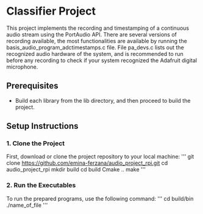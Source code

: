 # Classifier Project

This project implements the recording and timestamping of a continuous audio stream using the PortAudio API. 
There are several versions of recording available, the most functionalities are available by running the basis_audio_program_adctimestamps.c file. 
File pa_devs.c lists out the recognized audio hardware of the system, and is recommended to run before any recording to check if your system recognized the Adafruit digital microphone. 

## Prerequisites

- Build each library from the lib directory, and then proceed to build the project. 

## Setup Instructions

### 1. Clone the Project

First, download or clone the project repository to your local machine:
'''
git clone https://github.com/emina-ferzana/audio_project_rpi.git
cd audio_project_rpi
mkdir build
cd build
Cmake ..
make
'''
### 2. Run the Executables

To run the prepared programs, use the following command:
'''
cd build/bin
./name_of_file
'''


